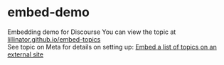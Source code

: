 # embed-demo
Embedding demo for Discourse
You can view the topic at [lillinator.github.io/embed-topics](https://lillinator/github.io/embed-topics/)
<br>
See topic on Meta for details on setting up: [Embed a list of topics on an external site](https://meta.discourse.org/t/embed-a-list-of-discourse-topics-into-an-external-site/293709)
